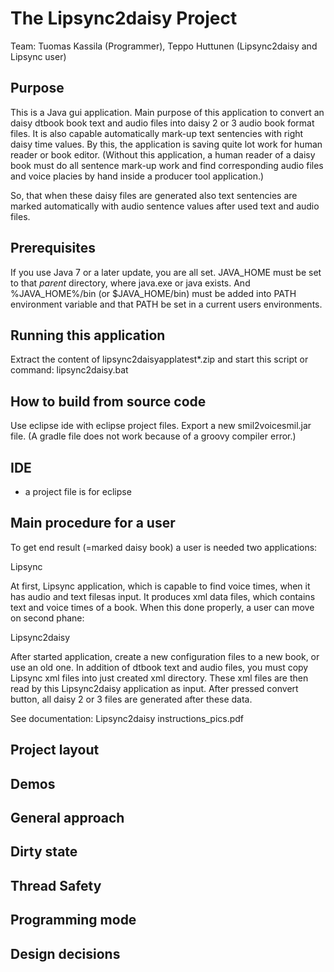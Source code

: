 The Lipsync2daisy Project
=========================

Team: Tuomas Kassila (Programmer), Teppo Huttunen (Lipsync2daisy and Lipsync user)

Purpose
-------
This is a Java gui application. Main purpose of this application to convert an daisy dtbook book text and audio files 
into daisy 2 or 3 audio book format files. It is also capable automatically mark-up text sentencies with right 
daisy time values. By this, the application is saving quite lot work for human reader or book editor. (Without 
this application, a human reader of a daisy book must do all sentence mark-up work and find corresponding audio files 
and voice placies by hand inside a producer tool application.)

So, that when these daisy files are generated also text sentencies are marked automatically
with audio sentence values after used text and audio files. 

Prerequisites
-------------
If you use Java 7 or a later update, you are all set.
JAVA_HOME must be set to that *parent* directory, where java.exe or java exists. And %JAVA_HOME%/bin (or $JAVA_HOME/bin) must be added 
into PATH environment variable and that PATH be set in a current users environments.

Running this application
------------------------
Extract the content of lipsync2daisyapplatest*.zip and start this script or command: lipsync2daisy.bat

How to build from source code
-----------------------------
Use eclipse ide with eclipse project files. Export a new smil2voicesmil.jar file.
(A gradle file does not work because of a groovy compiler error.)

IDE
---------------
- a project file is for eclipse


Main procedure for a user
-------------------------

To get end result (=marked daisy book) a user is needed two applications: 

Lipsync

At first, Lipsync application, which is capable to find voice times, when it has audio and text filesas 
input. It produces xml data files, which contains text and voice times of a book. When this done properly, 
a user can move on second phane:

Lipsync2daisy

After started application, create a new configuration files to a new book, or use an old one. In addition of 
dtbook text and audio files, you must copy Lipsync xml files into just created xml directory. These xml files are 
then read by this Lipsync2daisy application as input. After pressed convert button, all daisy 2 or 3 files
are generated after these data.

See documentation: Lipsync2daisy instructions_pics.pdf

Project layout
--------------
                                                        
Demos
-----

General approach
----------------

Dirty state
-----------

Thread Safety
-------------

Programming mode
----------------

Design decisions
----------------

